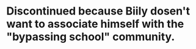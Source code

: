 # Discontinued because Biily dosen't want to associate himself with the "bypassing school" community. 
